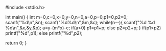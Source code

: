 #include <stdio.h>

int main() {
    int m=0,c=0,x=0,y=0,n=0,a=0,p=0,p1=0,p2=0;
    scanf("%d\n",&n);
    scanf("%d%d\n",&m,&c);
	while(n--){
	    scanf("%d %d %d\n",&x,&y,&p);
	    a=y-(m*x)-c;
	    if(a>0)
	        p1=p1+p;
	        else
	        p2=p2+p;
	}
	if(p1>p2)
printf("%d",p1);
else
printf("%d",p2);

return 0;
}
